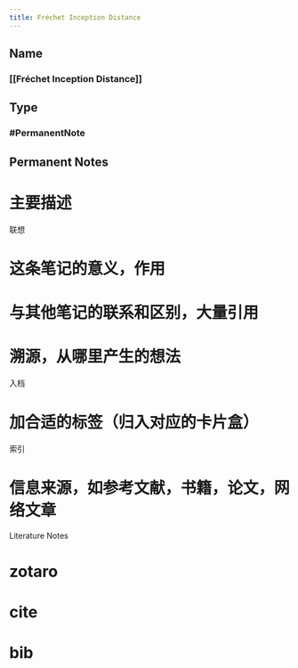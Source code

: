 ```yaml
---
title: Fréchet Inception Distance
---
```


## Name
### [[Fréchet Inception Distance]]
## Type
### #PermanentNote
## Permanent Notes
# 主要描述
联想
# 这条笔记的意义，作用
# 与其他笔记的联系和区别，大量引用
# 溯源，从哪里产生的想法
入档
# 加合适的标签（归入对应的卡片盒）
索引
# 信息来源，如参考文献，书籍，论文，网络文章
Literature Notes
# zotaro
# cite
# bib
#
#
